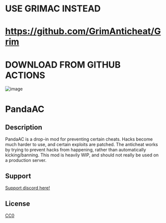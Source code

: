 # USE GRIMAC INSTEAD
# https://github.com/GrimAnticheat/Grim 
# DOWNLOAD FROM GITHUB ACTIONS

![image](https://github.com/user-attachments/assets/36f9159c-97c1-422e-8489-53deeaa81e6e)

# PandaAC

## Description

PandaAC is a drop-in mod for preventing certain cheats. Hacks become much harder to use, and certain exploits are patched. 
The anticheat works by trying to prevent hacks from happening, rather than automatically kicking/banning. 
This mod is heavily WIP, and should not really be used on a production server.

## Support

[Support discord here!]( https://discord.gg/3tP3Tqu983)

## License

[CC0](https://creativecommons.org/public-domain/cc0/)
